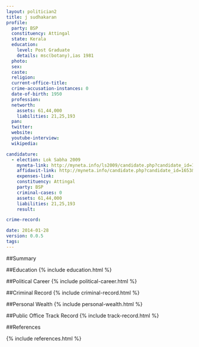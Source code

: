 ```yaml
---
layout: politician2
title: j sudhakaran
profile: 
  party: BSP
  constituency: Attingal
  state: Kerala
  education: 
    level: Post Graduate
    details: msc(botany),ias 1981
  photo: 
  sex: 
  caste: 
  religion: 
  current-office-title: 
  crime-accusation-instances: 0
  date-of-birth: 1950
  profession: 
  networth: 
    assets: 61,44,000
    liabilities: 21,25,193
  pan: 
  twitter: 
  website: 
  youtube-interview: 
  wikipedia: 

candidature: 
  - election: Lok Sabha 2009
    myneta-link: http://myneta.info/ls2009/candidate.php?candidate_id=1653
    affidavit-link: http://myneta.info/candidate.php?candidate_id=1653&scan=original
    expenses-link: 
    constituency: Attingal 
    party: BSP
    criminal-cases: 0
    assets: 61,44,000
    liabilities: 21,25,193
    result:  

crime-record: 

date: 2014-01-28
version: 0.0.5
tags: 
---
```

##Summary


##Education
{% include education.html %}


##Political Career
{% include political-career.html %}


##Criminal Record
{% include criminal-record.html %}


##Personal Wealth
{% include personal-wealth.html %}


##Public Office Track Record
{% include track-record.html %}


##References


{% include references.html %}